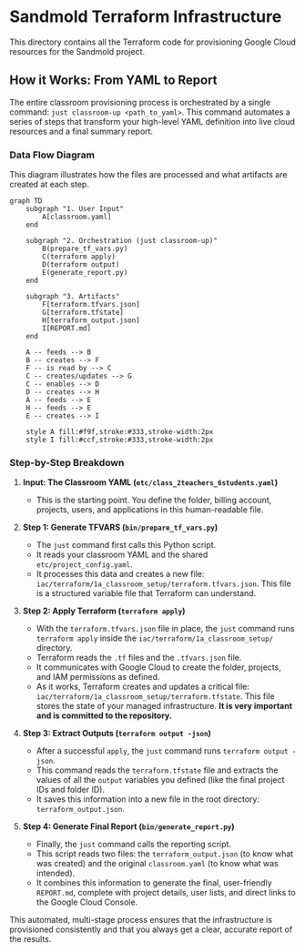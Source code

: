 # Sandmold Terraform Infrastructure

This directory contains all the Terraform code for provisioning Google Cloud resources for the Sandmold project.

## How it Works: From YAML to Report

The entire classroom provisioning process is orchestrated by a single command: `just classroom-up <path_to_yaml>`. This command automates a series of steps that transform your high-level YAML definition into live cloud resources and a final summary report.

### Data Flow Diagram

This diagram illustrates how the files are processed and what artifacts are created at each step.

```mermaid
graph TD
    subgraph "1. User Input"
        A[classroom.yaml]
    end

    subgraph "2. Orchestration (just classroom-up)"
        B(prepare_tf_vars.py)
        C(terraform apply)
        D(terraform output)
        E(generate_report.py)
    end

    subgraph "3. Artifacts"
        F[terraform.tfvars.json]
        G[terraform.tfstate]
        H[terraform_output.json]
        I[REPORT.md]
    end

    A -- feeds --> B
    B -- creates --> F
    F -- is read by --> C
    C -- creates/updates --> G
    C -- enables --> D
    D -- creates --> H
    A -- feeds --> E
    H -- feeds --> E
    E -- creates --> I

    style A fill:#f9f,stroke:#333,stroke-width:2px
    style I fill:#ccf,stroke:#333,stroke-width:2px
```

### Step-by-Step Breakdown

1.  **Input: The Classroom YAML (`etc/class_2teachers_6students.yaml`)**
    *   This is the starting point. You define the folder, billing account, projects, users, and applications in this human-readable file.

2.  **Step 1: Generate TFVARS (`bin/prepare_tf_vars.py`)**
    *   The `just` command first calls this Python script.
    *   It reads your classroom YAML and the shared `etc/project_config.yaml`.
    *   It processes this data and creates a new file: `iac/terraform/1a_classroom_setup/terraform.tfvars.json`. This file is a structured variable file that Terraform can understand.

3.  **Step 2: Apply Terraform (`terraform apply`)**
    *   With the `terraform.tfvars.json` file in place, the `just` command runs `terraform apply` inside the `iac/terraform/1a_classroom_setup/` directory.
    *   Terraform reads the `.tf` files and the `.tfvars.json` file.
    *   It communicates with Google Cloud to create the folder, projects, and IAM permissions as defined.
    *   As it works, Terraform creates and updates a critical file: `iac/terraform/1a_classroom_setup/terraform.tfstate`. This file stores the state of your managed infrastructure. **It is very important and is committed to the repository.**

4.  **Step 3: Extract Outputs (`terraform output -json`)**
    *   After a successful `apply`, the `just` command runs `terraform output -json`.
    *   This command reads the `terraform.tfstate` file and extracts the values of all the `output` variables you defined (like the final project IDs and folder ID).
    *   It saves this information into a new file in the root directory: `terraform_output.json`.

5.  **Step 4: Generate Final Report (`bin/generate_report.py`)**
    *   Finally, the `just` command calls the reporting script.
    *   This script reads two files: the `terraform_output.json` (to know what was created) and the original `classroom.yaml` (to know what was intended).
    *   It combines this information to generate the final, user-friendly `REPORT.md`, complete with project details, user lists, and direct links to the Google Cloud Console.

This automated, multi-stage process ensures that the infrastructure is provisioned consistently and that you always get a clear, accurate report of the results.
